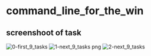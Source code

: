 # command_line_for_the_win

## screenshoot of task
![0-first_9_tasks](https://user-images.githubusercontent.com/57016982/198202900-20fd31ed-c1b1-469e-99b4-74f64003738e.png)
![1-next_9_tasks png](https://user-images.githubusercontent.com/57016982/198202915-fe4ce1a1-810f-4fcb-8d44-7dfc6223255b.png)
![2-next_9_tasks](https://user-images.githubusercontent.com/57016982/198202933-36baa903-9bd2-43dc-84b2-00559871530d.png)
